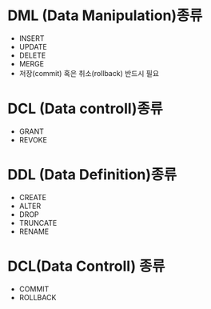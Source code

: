 # DML (Data Manipulation)종류
- INSERT
- UPDATE
- DELETE
- MERGE
- 저장(commit) 혹은 취소(rollback) 반드시 필요
# DCL (Data controll)종류
- GRANT
- REVOKE
# DDL (Data Definition)종류
- CREATE
- ALTER
- DROP
- TRUNCATE
- RENAME
# DCL(Data Controll) 종류
-  COMMIT
- ROLLBACK
